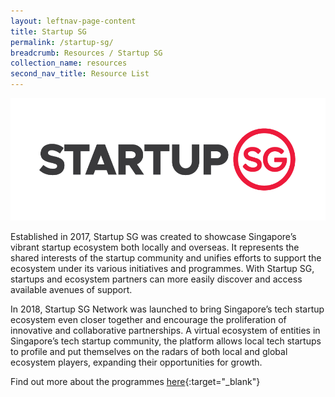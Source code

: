```yaml
---
layout: leftnav-page-content
title: Startup SG
permalink: /startup-sg/
breadcrumb: Resources / Startup SG
collection_name: resources
second_nav_title: Resource List
---
```


![1](/images/resources/StartupSG_Logo.png)

Established in 2017, Startup SG was created to showcase Singapore’s vibrant startup ecosystem both locally and overseas. It represents the shared interests of the startup community and unifies efforts to support the ecosystem under its various initiatives and programmes. With Startup SG, startups and ecosystem partners can more easily discover and access available avenues of support.

In 2018, Startup SG Network was launched to bring Singapore’s tech startup ecosystem even closer together and encourage the proliferation of innovative and collaborative partnerships. A virtual ecosystem of entities in Singapore’s tech startup community, the platform allows local tech startups to profile and put themselves on the radars of both local and global ecosystem players, expanding their opportunities for growth.

Find out more about the programmes [here](https://www.startupsg.gov.sg?utm_source=openinnovationnetwork.sg&utm_medium=referral){:target="_blank"} 
